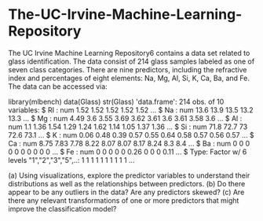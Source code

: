 # The-UC-Irvine-Machine-Learning-Repository


The UC Irvine Machine Learning Repository6 contains a data set related
to glass identification. The data consist of 214 glass samples labeled as one
of seven class categories. There are nine predictors, including the refractive
index and percentages of eight elements: Na, Mg, Al, Si, K, Ca, Ba, and Fe.
The data can be accessed via:

 library(mlbench)
 data(Glass)
 str(Glass)
'data.frame': 214 obs. of 10 variables:
$ RI : num 1.52 1.52 1.52 1.52 1.52 ...
$ Na : num 13.6 13.9 13.5 13.2 13.3 ...
$ Mg : num 4.49 3.6 3.55 3.69 3.62 3.61 3.6 3.61 3.58 3.6 ...
$ Al : num 1.1 1.36 1.54 1.29 1.24 1.62 1.14 1.05 1.37 1.36 ...
$ Si : num 71.8 72.7 73 72.6 73.1 ...
$ K : num 0.06 0.48 0.39 0.57 0.55 0.64 0.58 0.57 0.56 0.57 ...
$ Ca : num 8.75 7.83 7.78 8.22 8.07 8.07 8.17 8.24 8.3 8.4 ...
$ Ba : num 0 0 0 0 0 0 0 0 0 0 ...
$ Fe : num 0 0 0 0 0 0.26 0 0 0 0.11 ...
$ Type: Factor w/ 6 levels "1","2","3","5",..: 1 1 1 1 1 1 1 1 1 1 ...


(a) Using visualizations, explore the predictor variables to understand their
distributions as well as the relationships between predictors.
(b) Do there appear to be any outliers in the data? Are any predictors skewed?
(c) Are there any relevant transformations of one or more predictors that
might improve the classification model?
